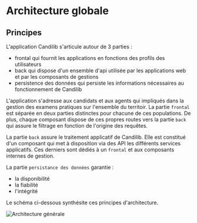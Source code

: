 # Architecture globale

## Principes
L'application Candilib s'articule autour de 3 parties :
* frontal qui fournit les applications en fonctions des profils des utilisateurs
* back qui dispose d'un ensemble d'api utilisée par les applications web et par les composants de gestions
* persistence des données qui persiste les informations nécessaires au fonctionnement de Candilib

L'application s'adresse aux candidats et aux agents qui impliqués dans la gestion des examens pratiques sur l'ensemble du territoir. La partie ``frontal`` est séparée en deux parties distinctes pour chacune de ces populations. De plus, chaque composant dispose de ces propres routes vers la partie ``back`` qui assure le filtrage en fonction de l'origine des requêtes.

La partie ``back`` assure le traitement applicatif de Candilib. Elle est constitué d'un composant qui met à disposition via des API les différents services applicatifs. Ces derniers sont dédiés à un ``frontal`` et aux composants internes de gestion.

La partie ``persistance des données`` garantie :
* la disponibilité
* la fiabilité
* l'intégrité

Le schéma ci-dessous synthésite ces principes d'architecture.

![Architecture générale](https://raw.github.com/LAB-MI/candilibV2/docs/principes/docs/archi_gene_candilib-Page-2.svg?sanitize=true)